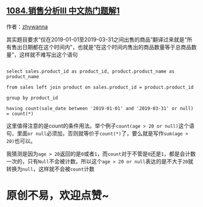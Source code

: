 ## [1084.销售分析III 中文热门题解1](https://leetcode.cn/problems/sales-analysis-iii/solutions/100000/zuo-wei-ru-men-ti-zui-hou-yi-dao-huan-sh-wmof)

作者：[zhywanna](https://leetcode.cn/u/zhywanna)

其实题目要求“仅在2019-01-01至2019-03-31之间出售的商品”翻译过来就是“所有售出日期都在这个时间内”，也就是“在这个时间内售出的商品数量等于总商品数量”，这样就不难写出这个语句
```
select sales.product_id as product_id, product.product_name as product_name
from sales left join product on sales.product_id = product.product_id
group by product_id
having count(sale_date between '2019-01-01' and '2019-03-31' or null) = count(*)
```
这里值得注意的是count的条件用法。举个例子`count(age > 20 or null)`这个语句，里面`or null`必须加，否则就等价于`count(*)`了，要么就是写作`sum(age > 20)`也可以。

我猜测是因为`age > 20`返回的是`0`或者`1`，而`count`对于不管是`0`还是`1`，都是会计数一次的，只有`Null`不会被计数。所以这个`age > 20 or null`表达的是不大于`20`就转换为`null`，这样就不会被`count`计数

# 原创不易，欢迎点赞~
